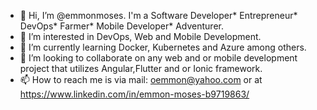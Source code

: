 - 👋 Hi, I’m @emmonmoses. I'm a Software Developer* Entrepreneur* DevOps* Farmer* Mobile Developer* Adventurer.
- 👀 I’m interested in DevOps, Web and Mobile Development.
- 🌱 I’m currently learning Docker, Kubernetes and Azure among others.
- 💞️ I’m looking to collaborate on any web and or mobile development project that utilizes Angular,Flutter and or Ionic framework. 
- 📫 How to reach me is via mail: oemmon@yahoo.com or at https://www.linkedin.com/in/emmon-moses-b9719863/

<!---
emmonmoses/emmonmoses is a ✨ special ✨ repository because its `README.md` (this file) appears on your GitHub profile.
You can click the Preview link to take a look at your changes.
--->
